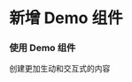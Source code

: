 # 新增 Demo 组件

<Demo>
  <div className="text-center p-6 bg-gradient-to-r from-blue-50 to-indigo-50 dark:from-blue-950 dark:to-indigo-950 rounded-lg">
    <h3 className="text-xl font-semibold mb-2">使用 Demo 组件</h3>
    <p className="text-muted-foreground mb-4">创建更加生动和交互式的内容</p>
  </div>
</Demo>
